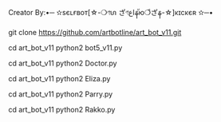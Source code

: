 
Creator By:•─ ✫ѕєʟғвот[☆-❍ণហ ざণاعနัю❍ีざန-☆]κɪcκєʀ ✫─•


git clone https://github.com/artbotline/art_bot_v11.git

cd art_bot_v11
python2 bot5_v11.py

cd art_bot_v11
python2 Doctor.py

cd art_bot_v11
python2 Eliza.py

cd art_bot_v11
python2 Parry.py

cd art_bot_v11
python2 Rakko.py
